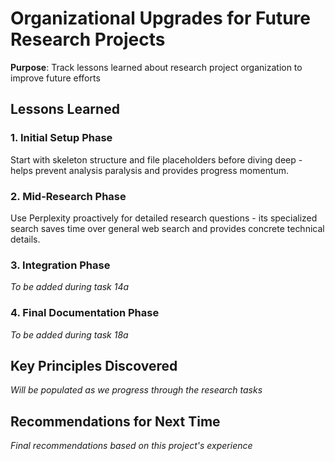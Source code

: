# Organizational Upgrades for Future Research Projects

**Purpose**: Track lessons learned about research project organization to improve future efforts

## Lessons Learned

### 1. Initial Setup Phase
Start with skeleton structure and file placeholders before diving deep - helps prevent analysis paralysis and provides progress momentum.

### 2. Mid-Research Phase  
Use Perplexity proactively for detailed research questions - its specialized search saves time over general web search and provides concrete technical details.

### 3. Integration Phase
*To be added during task 14a*

### 4. Final Documentation Phase
*To be added during task 18a*

## Key Principles Discovered

*Will be populated as we progress through the research tasks*

## Recommendations for Next Time

*Final recommendations based on this project's experience*